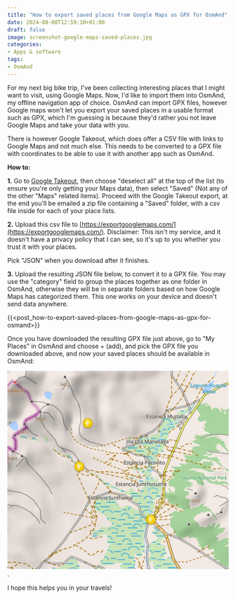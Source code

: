 ```yaml
---
title: "How to export saved places from Google Maps as GPX for OsmAnd"
date: 2024-08-08T12:59:10+01:00
draft: false
image: screenshot-google-maps-saved-places.jpg
categories:
- Apps & software
tags:
- OsmAnd
---
```

For my next big bike trip, I've been collecting interesting places that I might want to visit, using Google Maps. Now, I'd like to import them into OsmAnd, my offline navigation app of choice. OsmAnd can import GPX files, however Google maps won't let you export your saved places in a usable format such as GPX, which I'm guessing is because they'd rather you not leave Google Maps and take your data with you.

There is however Google Takeout, which does offer a CSV file with links to Google Maps and not much else. This needs to be converted to a GPX file with coordinates to be able to use it with another app such as OsmAnd.

**How to:**

**1.** Go to [Google Takeout](https://takeout.google.com/), then choose "deselect all" at the top of the list (to ensure you're only getting your Maps data), then select "Saved" (Not any of the other "Maps" related items). Proceed with the Google Takeout export, at the end you'll be emailed a zip file containing a "Saved" folder, with a csv file inside for each of your place lists.

**2.** Upload this csv file to [https://exportgooglemaps.com/](https://exportgooglemaps.com/). Disclaimer: This isn't my service, and it doesn't have a privacy policy that I can see, so it's up to you whether you trust it with your places.

Pick "JSON" when you download after it finishes.

**3.** Upload the resulting JSON file below, to convert it to a GPX file. You may use the "category" field to group the places together as one folder in OsmAnd, otherwise they will be in separate folders based on how Google Maps has categorized them. This one works on your device and doesn't send data anywhere.

{{<post_how-to-export-saved-places-from-google-maps-as-gpx-for-osmand>}}

Once you have downloaded the resulting GPX file just above, go to "My Places" in OsmAnd and choose + (add), and pick the GPX file you downloaded above, and now your saved places should be available in OsmAnd:

![Screenshot of saved places in OsmAnd](screenshot-osmand-saved-places.jpg).

I hope this helps you in your travels!